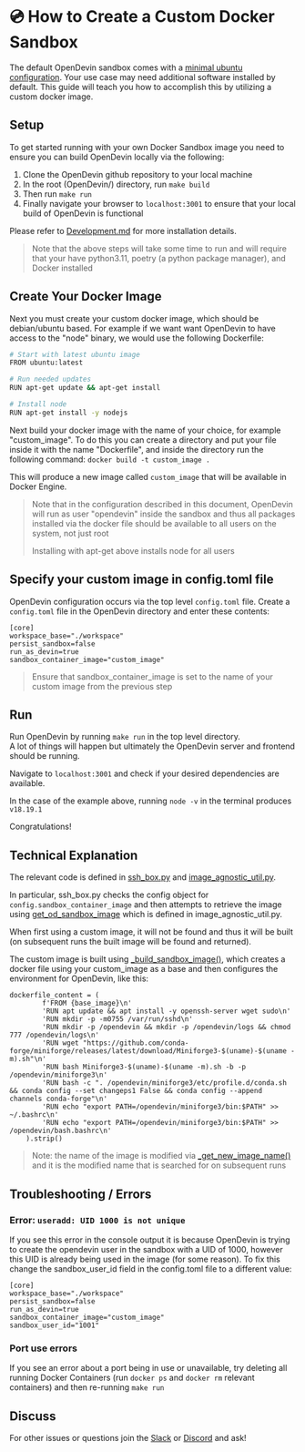 # 💿 How to Create a Custom Docker Sandbox 

The default OpenDevin sandbox comes with a [minimal ubuntu configuration](https://github.com/OpenDevin/OpenDevin/blob/main/containers/sandbox/Dockerfile). Your use case may need additional software installed by default. This guide will teach you how to accomplish this by utilizing a custom docker image. 

## Setup

To get started running with your own Docker Sandbox image you need to ensure you can build OpenDevin locally via the following: 
1. Clone the OpenDevin github repository to your local machine 
2. In the root (OpenDevin/)  directory, run ```make build```
3. Then run ```make run```  
4. Finally navigate your browser to ```localhost:3001``` to ensure that your local build of OpenDevin is functional 


Please refer to [Development.md](https://github.com/OpenDevin/OpenDevin/blob/main/Development.md) for more installation details.

> Note that the above steps will take some time to run and will require that your have python3.11, poetry (a python package manager), and Docker installed 


## Create Your Docker Image

Next you must create your custom docker image, which should be debian/ubuntu based. For example if we want want OpenDevin to have access to the "node" binary, we would use the following Dockerfile:  
```bash
# Start with latest ubuntu image
FROM ubuntu:latest

# Run needed updates
RUN apt-get update && apt-get install

# Install node
RUN apt-get install -y nodejs
```
Next build your docker image with the name of your choice, for example "custom_image". To do this you can create a directory and put your file inside it with the name "Dockerfile", and inside the directory run the following command: 
```docker build -t custom_image .``` 

This will produce a new image called ```custom_image``` that will be available in Docker Engine. 

> Note that in the configuration described in this document, OpenDevin will run as user "opendevin" inside the sandbox and thus all packages installed via the docker file should be available to all users on the system, not just root
> 
> Installing with apt-get above installs node for all users 


## Specify your custom image in config.toml file

OpenDevin configuration occurs via the top level ```config.toml``` file. 
Create a ```config.toml``` file in the OpenDevin directory and enter these contents: 
```
[core]
workspace_base="./workspace"
persist_sandbox=false
run_as_devin=true
sandbox_container_image="custom_image"
```
> Ensure that sandbox_container_image is set to the name of your custom image from the previous step

## Run  
Run OpenDevin by running ```make run``` in the top level directory.  
A lot of things will happen but ultimately the OpenDevin server and frontend should be running.

Navigate to ```localhost:3001``` and check if your desired dependencies are available.  

In the case of the example above, running ```node -v``` in the terminal produces ```v18.19.1``` 

Congratulations! 

## Technical Explanation 

The relevant code is defined in [ssh_box.py](https://github.com/OpenDevin/OpenDevin/blob/main/opendevin/runtime/docker/ssh_box.py) and [image_agnostic_util.py](https://github.com/OpenDevin/OpenDevin/blob/main/opendevin/runtime/docker/image_agnostic_util.py). 

In particular, ssh_box.py checks the config object for ```config.sandbox_container_image``` and then attempts to retrieve the image using [get_od_sandbox_image](https://github.com/OpenDevin/OpenDevin/blob/main/opendevin/runtime/docker/image_agnostic_util.py#L72) which is defined in image_agnostic_util.py. 

When first using a custom image, it will not be found and thus it will be built (on subsequent runs the built image will be found and returned). 

The custom image is built using [_build_sandbox_image()](https://github.com/OpenDevin/OpenDevin/blob/main/opendevin/runtime/docker/image_agnostic_util.py#L29), which creates a docker file using your custom_image as a base and then configures the environment for OpenDevin, like this: 
```
dockerfile_content = (
        f'FROM {base_image}\n'
        'RUN apt update && apt install -y openssh-server wget sudo\n'
        'RUN mkdir -p -m0755 /var/run/sshd\n'
        'RUN mkdir -p /opendevin && mkdir -p /opendevin/logs && chmod 777 /opendevin/logs\n'
        'RUN wget "https://github.com/conda-forge/miniforge/releases/latest/download/Miniforge3-$(uname)-$(uname -m).sh"\n'
        'RUN bash Miniforge3-$(uname)-$(uname -m).sh -b -p /opendevin/miniforge3\n'
        'RUN bash -c ". /opendevin/miniforge3/etc/profile.d/conda.sh && conda config --set changeps1 False && conda config --append channels conda-forge"\n'
        'RUN echo "export PATH=/opendevin/miniforge3/bin:$PATH" >> ~/.bashrc\n'
        'RUN echo "export PATH=/opendevin/miniforge3/bin:$PATH" >> /opendevin/bash.bashrc\n'
    ).strip()
```

> Note: the name of the image is modified via [_get_new_image_name()](https://github.com/OpenDevin/OpenDevin/blob/main/opendevin/runtime/docker/image_agnostic_util.py#L63) and it is the modified name that is searched for on subsequent runs 




## Troubleshooting / Errors 

### Error: ```useradd: UID 1000 is not unique```
If you see this error in the console output it is because OpenDevin is trying to create the opendevin user in the sandbox with a UID of 1000, however this UID is already being used in the image (for some reason). To fix this change the sandbox_user_id field in the config.toml file to a different value: 
```
[core]
workspace_base="./workspace"
persist_sandbox=false
run_as_devin=true
sandbox_container_image="custom_image"
sandbox_user_id="1001"
```

### Port use errors 

If you see an error about a port being in use or unavailable, try deleting all running Docker Containers (run `docker ps` and `docker rm` relevant containers) and then re-running ```make run``` 

## Discuss 

For other issues or questions join the [Slack](https://join.slack.com/t/opendevin/shared_invite/zt-2jsrl32uf-fTeeFjNyNYxqSZt5NPY3fA) or [Discord](https://discord.gg/ESHStjSjD4) and ask! 
